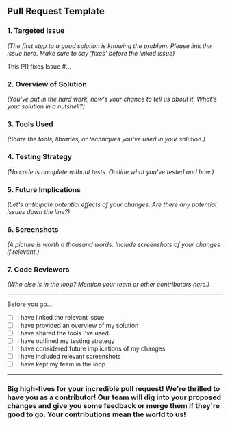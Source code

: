 ## **Pull Request Template**

### **1. Targeted Issue** ###

*(The first step to a good solution is knowing the problem. Please link the issue here. Make sure to say 'fixes' before the linked issue)*

This PR fixes Issue #...


### **2. Overview of Solution** ###

*(You've put in the hard work, now's your chance to tell us about it. What's your solution in a nutshell?)*


### **3. Tools Used** ###

*(Share the tools, libraries, or techniques you've used in your solution.)*


### **4. Testing Strategy** ###

*(No code is complete without tests. Outline what you've tested and how.)*


### **5. Future Implications** ###

*(Let's anticipate potential effects of your changes. Are there any potential issues down the line?)*


### **6. Screenshots** ###

*(A picture is worth a thousand words. Include screenshots of your changes if relevant.)*


### **7. Code Reviewers** ###

*(Who else is in the loop? Mention your team or other contributors here.)*


---

Before you go...

- [ ]  I have linked the relevant issue
- [ ]  I have provided an overview of my solution
- [ ]  I have shared the tools I've used
- [ ]  I have outlined my testing strategy
- [ ]  I have considered future implications of my changes
- [ ]  I have included relevant screenshots
- [ ]  I have kept my team in the loop

---

### Big high-fives for your incredible pull request! We're thrilled to have you as a contributor! Our team will dig into your proposed changes and give you some feedback or merge them if they're good to go. Your contributions mean the world to us!    
